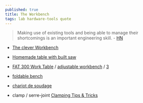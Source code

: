 ```yaml
---
published: true
title: The Workbench
tags: lab hardware-tools quote
---
```

> Making use of existing tools and being able to manage their shortcomings is an important engineering skill. - [HN](https://news.ycombinator.com/item?id=31099627)

- [The clever Workbench](https://www.youtube.com/watch?v=TPVq0zXKy3c)
- [Homemade table with built saw](https://www.youtube.com/watch?v=8r4tfG3qJn0)
- [FAT 300 Work Table](https://www.felder-group.com/en-us/shop/felder-working-tables-fat-sc125400/fat-300-work-table-sp125405) / [adjustable workbench](https://sawmillcreek.org/showthread.php?270140-Felder-FAT300-and-or-equivalent-adjustable-workbench) / [3](https://www.youtube.com/watch?v=dZp3_jQnP2M&list=LL&index=11)

- [foldable bench](https://www.youtube.com/watch?v=3QszufFTN58&list=LL&index=4)
- [chariot de soudage](https://www.youtube.com/watch?v=4QVkGkJT_kE)

- clamp / serre-joint [Clamping Tips & Tricks](https://www.youtube.com/watch?v=zIxPDbEcqcA)
